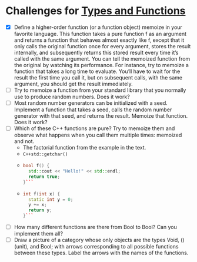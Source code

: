 Challenges for [Types and Functions](https://bartoszmilewski.com/2014/11/24/types-and-functions/)
===

- [X] Define a higher-order function (or a function object) memoize in your favorite language. This function takes a pure function f as an argument and returns a function that behaves almost exactly like f, except that it only calls the original function once for every argument, stores the result internally, and subsequently returns this stored result every time it’s called with the same argument. You can tell the memoized function from the original by watching its performance. For instance, try to memoize a function that takes a long time to evaluate. You’ll have to wait for the result the first time you call it, but on subsequent calls, with the same argument, you should get the result immediately.
- [ ] Try to memoize a function from your standard library that you normally use to produce random numbers. Does it work?
- [ ] Most random number generators can be initialized with a seed. Implement a function that takes a seed, calls the random number generator with that seed, and returns the result. Memoize that function. Does it work?
- [ ] Which of these C++ functions are pure? Try to memoize them and observe what happens when you call them multiple times: memoized and not.
  - The factorial function from the example in the text.
  - ```C++std::getchar()```  
  - ```C++ 
    bool f() { 
      std::cout << "Hello!" << std::endl;
      return true; 
    }```
  - ```C++ 
    int f(int x) {
      static int y = 0;
      y += x;
      return y;
    }```
- [ ] How many different functions are there from Bool to Bool? Can you implement them all?
- [ ] Draw a picture of a category whose only objects are the types Void, () (unit), and Bool; with arrows corresponding to all possible functions between these types. Label the arrows with the names of the functions.
